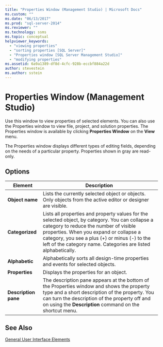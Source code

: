 ```yaml
---
title: "Properties Window (Management Studio) | Microsoft Docs"
ms.custom: ""
ms.date: "06/13/2017"
ms.prod: "sql-server-2014"
ms.reviewer: ""
ms.technology: ssms
ms.topic: conceptual
helpviewer_keywords: 
  - "viewing properties"
  - "sorting properties [SQL Server]"
  - "Properties window [SQL Server Management Studio]"
  - "modifying properties"
ms.assetid: 6a9a1389-df8d-4cfc-928b-eccbf884a22d
author: stevestein
ms.author: sstein
---
```

# Properties Window (Management Studio)
  Use this window to view properties of selected elements. You can also use the Properties window to view file, project, and solution properties. The Properties window is available by clicking **Properties Window** on the **View** menu.  
  
 The Properties window displays different types of editing fields, depending on the needs of a particular property. Properties shown in gray are read-only.  
  
## Options  
  
|Element|Description|  
|-------------|-----------------|  
|**Object name**|Lists the currently selected object or objects. Only objects from the active editor or designer are visible.|  
|**Categorized**|Lists all properties and property values for the selected object, by category. You can collapse a category to reduce the number of visible properties. When you expand or collapse a category, you see a plus (+) or minus (-) to the left of the category name. Categories are listed alphabetically.|  
|**Alphabetic**|Alphabetically sorts all design-time properties and events for selected objects.|  
|**Properties**|Displays the properties for an object.|  
|**Description pane**|The description pane appears at the bottom of the Properties window and shows the property type and a short description of the property. You can turn the description of the property off and on using the **Description** command on the shortcut menu.|  
  
## See Also  
 [General User Interface Elements](general-user-interface-elements.md)  
  
  
